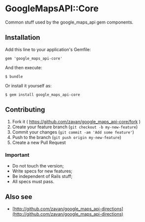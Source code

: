 # GoogleMapsAPI::Core

Common stuff used by the google_maps_api gem components.

## Installation

Add this line to your application's Gemfile:

    gem 'google_maps_api-core'

And then execute:

    $ bundle

Or install it yourself as:

    $ gem install google_maps_api-core

## Contributing

1. Fork it ( https://github.com/zavan/google_maps_api-core/fork )
2. Create your feature branch (`git checkout -b my-new-feature`)
3. Commit your changes (`git commit -am 'Add some feature'`)
4. Push to the branch (`git push origin my-new-feature`)
5. Create a new Pull Request

### Important

* Do not touch the version;
* Write specs for new features;
* Be independent of Rails stuff;
* All specs must pass.

## Also see

* [http://github.com/zavan/google_maps_api-directions](http://github.com/zavan/google_maps_api-directions)
